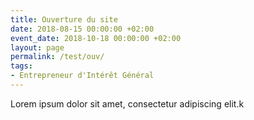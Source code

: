 ```yaml
---
title: Ouverture du site
date: 2018-08-15 00:00:00 +02:00
event_date: 2018-10-18 00:00:00 +02:00
layout: page
permalink: /test/ouv/
tags:
- Entrepreneur d'Intérêt Général
---
```

Lorem ipsum dolor sit amet, consectetur adipiscing elit.k
